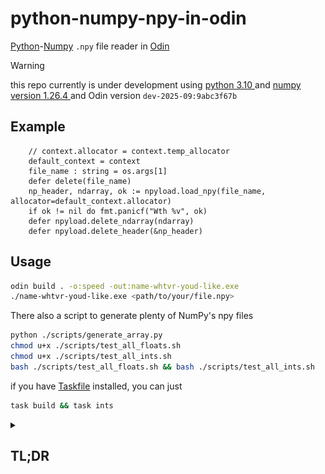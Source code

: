 # python-numpy-npy-in-odin

[Python]( https://www.python.org/ )-[Numpy](https://github.com/numpy/numpy) `.npy` file reader in [ Odin ](https://odin-lang.org/)

> [!WARNING]
> this repo currently is under development using [ python 3.10 ](https://www.python.org/downloads/release/python-31016/) and [ numpy version 1.26.4 ](https://numpy.org/devdocs/release/1.26.4-notes.html)
> and Odin version `dev-2025-09:9abc3f67b`

## Example

```odin
    // context.allocator = context.temp_allocator
    default_context = context
    file_name : string = os.args[1]
    defer delete(file_name)
    np_header, ndarray, ok := npyload.load_npy(file_name, allocator=default_context.allocator)
    if ok != nil do fmt.panicf("Wth %v", ok)
    defer npyload.delete_ndarray(ndarray)
    defer npyload.delete_header(&np_header)

```

## Usage

```bash
odin build . -o:speed -out:name-whtvr-youd-like.exe
./name-whtvr-youd-like.exe <path/to/your/file.npy>
```

There also a script to generate plenty of NumPy's npy files

```bash
python ./scripts/generate_array.py
chmod u+x ./scripts/test_all_floats.sh
chmod u+x ./scripts/test_all_ints.sh
bash ./scripts/test_all_floats.sh && bash ./scripts/test_all_ints.sh
```

if you have [Taskfile](https://taskfile.dev/) installed, you can just

```bash
task build && task ints
```


<details>

<summary><h2>TL;DR</h2> </summary>


```python
# in ./generate_array.py

def make_integer_arrays() -> None:
    # ...

    int8_5 = np.arange(1, 6, 1).astype(np.int8)
    np.save("./test_data/ints/int8_5.npy", int8_5)
    int8_5x5     = np.array(list(int8_5 + x for x in range(5)))
    np.save("./test_data/ints/int8_5x5.npy", int8_5x5)

    uint8_5 = np.arange(1, 6, 1).astype(np.uint8)
    np.save("./test_data/ints/uint8_5.npy", uint8_5)
    uint8_5x5     = np.array(list(uint8_5 + x for x in range(5)))
    np.save("./test_data/ints/uint8_5x5.npy", uint8_5x5)

    # ...

    return None

def make_floats_arrays() -> None:
    # ...

    float64 = np.arange(1, 6, 1).astype(np.float64)
    np.save("./test_data/floats/float64_5.npy", float64)

    float64_5x5     = np.array(list(float64 + x for x in range(5)))
    np.save("./test_data/floats/float64_5x5.npy", float64_5x5)

    # ...

    return None

```

```bash

py -3.10 ./generate_array.py
odin build ./main.odin -out:./main.exe
```

```bash
./main.exe ./test_data/floats/float64_5.npy
./main.exe ./test_data/floats/float64_5x5.npy
```
```raw
file: .\test_data\floats\float64_5.npy
Header:
| NumpyHeader{magic = "\x93NUMPY", version = NumpySaveVersion{maj = 1, min = 0}, header_length = 118, header = Descriptor{descr = "<f8", fortran_order = false, shape = [5], endianess = "Little"}}
Data: NDArray{data = [1, 2, 3, 4, 5], size = 8, length = 5}
| size_of that thing: 40 bytes
| with lenght of: 5 bits

file: .\test_data\floats\float64_5x5.npy
Header:
| NumpyHeader{magic = "\x93NUMPY", version = NumpySaveVersion{maj = 1, min = 0}, header_length = 118, header = Descriptor{descr = "<f8", fortran_order = false, shape = [5, 5], endianess = "Little"}}
Data: NDArray{data = [1, 2, 3, 4, 5, 2, 3, 4, 5, 6, 3, 4, 5, 6, 7, 4, 5, 6, 7, 8, 5, 6, 7, 8, 9], size = 8, length = 25}
| size_of that thing: 40 bytes
| with lenght of: 25 bits
```

```bash
./main.exe ./test_data/ints/uint8_5.npy
./main.exe ./test_data/ints/uint8_5x5.npy
```
```raw
file: ./test_data/ints/uint8_5.npy
Header:
| NumpyHeader{magic = "\x93NUMPY", version = NumpySaveVersion{maj = 1, min = 0}, header_length = 118, header = Descriptor{descr = "|u1", fortran_order = false, shape = [5], endianess = "Little"}}
Data: NDArray{data = [1, 2, 3, 4, 5], size = 1, length = 5}
| size_of that thing: 40 bytes
| with lenght of: 5 bits

file: ./test_data/ints/uint8_5x5.npy
Header:
| NumpyHeader{magic = "\x93NUMPY", version = NumpySaveVersion{maj = 1, min = 0}, header_length = 118, header = Descriptor{descr = "|u1", fortran_order = false, shape = [5, 5], endianess = "Little"}}
Data: NDArray{data = [1, 2, 3, 4, 5, 2, 3, 4, 5, 6, 3, 4, 5, 6, 7, 4, 5, 6, 7, 8, 5, 6, 7, 8, 9], size = 1, length = 25}
| size_of that thing: 40 bytes
| with lenght of: 25 bits
```

## Motivations

* I've been coding EXHAUSTIVELY in python, and 've been using numpy since day-1.

* i ain't trying to combine python and odin in a complicated way, but anyway.

* i'll leave the lovely filthy snake alone as the way it is.

* i'll leave the almighty odin alone as the way it is.

* being able to utilized the output from those 2 languages would be great, right?,
esp large data, like `.npy` files.

* as far as my ability to surfing and searching through the internet, i haven't
found single person doing this kinda thing

* inspired by Bill, G.. He wrote about ["Reverse Engineering Alembic"](https://www.gingerbill.org/article/2022/07/11/reverse-engineering-alembic/)
which where He tried to reading [ Alembic ](.http://www.alembic.io/) interchange file format for his
works and his team in [ JangaFX ](https://jangafx.com/) and try to read it in
[ Odin ](https://odin-lang.org/)

* the Numpy Enhancement Proposal (NEP), [NEP 1 — A simple file format for NumPy arrays](https://numpy.org/neps/nep-0001-npy-format.html)

    > _We propose a standard binary file format (NPY) for persisting a single arbitrary NumPy array on disk. The format stores all of the shape and dtype information necessary to reconstruct the array correctly even on another machine with a different architecture. The format is designed to be as simple as possible while achieving its limited goals. The implementation is intended to be pure Python and distributed as part of the main numpy package._
    >
    > **Kern, R. (2007)**

lastly, i want to thank to numpy teams, Ginger Bill, and Rickard Andersson.
i've been watching Rickard's vidoes about Odin in his YouTube to figure out things
to be able to do some parts of this repo. i definitley would recommend you to
check Rickard's vidoes here: [Rick's YouTube](https://www.youtube.com/@mccGoNZooo)

i specifically watched these playlists:

1. [The Odin programming language with Rickard](https://youtube.com/playlist?list=PLEQTpgQ9eFCGlQa2z0j_TQTGggHOIF8Z1&si=nxXgXCB5N0-F0s7D)
2. [Odin in Practice](https://youtube.com/playlist?list=PLEQTpgQ9eFCEg0CTd0KkiqgUpP5V0JM4-&si=oZJoIuzr9s7GXVWu)

## My plans and what done so far

### research, duh!?

1. how numpy save 'em files in disk  [✅]
2. how numpy load 'em .npy files to memory  [✅]

those 2 coherently relates to file descriptor a.k.a header, and the array itself.

### reverse the thing

1. open and read the bytes [✅]
2. reconstruct the file header. File header contains informations of
what and how we can recreate the array [✅]
3. reconstruct the array [✅]

### plans

1. i'll focus on integers and floats first [✅]
2. i'll do some basic 1D arrays and 2D arrays. [✅]
3. the complex dtypes are handled gracefully. [✅]
4. after the reconstructions, it'll be nice to save it back as `.npy` file too!. [❌]

## Workflow

make sure you have numpy 1.26.4 are installed for reproducibility purpose
to check your numpy's version

```bash
python -m pip show numpy
```

### Generate test data

in root dir run [ `./generate_array.py` ](./generate_array.py) to make test data
make sure subdirs `./test_data/ints` and `./test_data/floats/` exist

```bash
mkdir test_data
mkdir test_data/ints test_data/floats
py -3.10 generate_array

```

### Peek inside the `.npy` files

i have utilities to do that in [`/dirty.py`](./utils/dirty.py) which i copied and modified
from numpy's [ `_fromat_impl.py` ](https://github.com/numpy/numpy/blob/82610b4edaf474895a9f4b3ecc0749c7c297099a/numpy/lib/_format_impl.py#L704) thatput [here](./utils/format_impl.py)

after you created the test data, you can run [`dirty.py`](./utils/dirty.py) and
pass a single numpy file or a directory contains `.npy` files

```bash
py -3.10 ./utils/dirty.py --d=./test_data/ints/b_5x5.npy
```

```bash
py -3.10 ./utils/dirty.py --dir=./test_data/floats/
```

if everything is allright, you'll get something like following

```raw

begin file test_data/ints/b_5x5.npy

inside func='load in open contextlib: fid': args=(<class '_io.BufferedReader'>,)
b'\x93NUMPY' b'\x93NUMPY' True
inside func='_read_bytes': args=(' reading `r` 0 times', b'\x93NUMPY\x01\x00')
inside func='read_array version': args=((1, 0),)
inside func='_read_array_header _hinfo': args=(('<H', 'latin1'),)
inside func='_read_array_header hlength_type': args=('<H',)
inside func='_read_array_header encoding': args=('latin1',)
inside func='_read_bytes': args=(' reading `r` 0 times', b'v\x00')
inside func='_read_array_header hlength_str': args=(b'v\x00',)
inside func='_read_array_header header_length': args=((118,),)
inside func='_read_bytes': args=(' reading `r` 0 times', b"{'descr': '|b1', 'fortran_order': False, 'shape': (5, 5), }                                                    
\n")
inside func='_read_array_header header': args=(b"{'descr': '|b1', 'fortran_order': False, 'shape': (5, 5), }                                                          
\n",)
inside func='_read_array_header header': args=("{'descr': '|b1', 'fortran_order': False, 'shape': (5, 5), }                                                          \n",)
inside func='_read_array_header d': args=({'descr': '|b1', 'fortran_order': False, 'shape': (5, 5)},)
inside func='read_array shape': args=((5, 5),)
inside func='read_array fortran_order': args=(False,)
inside func='read_array dtype': args=(dtype('bool'),)
inside func='read_array count shape!=0': args=(25,)
inside func='read_array fp isfileobj': args=(<_io.BufferedReader name='test_data/ints/b_5x5.npy'>,)
inside func="load in open contextlib: data  <class 'numpy.ndarray'>": args=(array([[ True, False,  True, False,  True],
       [ True, False,  True, False,  True],
       [ True, False,  True, False,  True],
       [ True, False,  True, False,  True],
       [ True, False,  True, False,  True]]),)
inside func='load in open: f': args=(<class '_io.BufferedReader'>,)
<_io.BufferedReader name='test_data/ints/b_5x5.npy'>

end file test_data/ints/b_5x5.npy
```

_I use [rich](https://github.com/Textualize/rich) for better color and readibility, it's just preference_

Example output of 1 `.npy` file

![Example output of 1 `.npy` file](./assets/dirty_1_input_npy.png)

Example output of 1 folder

![Example output of 1 folder](./assets/dirty_1_input_folders.png)

## Now the Odin one

i currently using odin version `dev-2025-03:951bef4ad`

here i use

```bash
odin build npyodin -out:npyodin\main.exe
./main.exe ./test_data/ints/int32_5.npy
```

## TL;DR, 

### Numpy (v1.26.4) DataTypes

source: [Numpy Data Types](https://numpy.org/doc/1.26/user/basics.types.html)

Here's some cleaned output i awk-ed my way through from the outputs of
[`dirty.py`](./utils/dirty.py) 

#### Bool, Byte, and Integer

| Numpy Type | Type in `npy` File Header |
| -------------- | --------------- |
| byte | `\|i1` |
| b | `\|b1` |
| int16 | `<i2` |
| int32 | `<i4` |
| int64 | `<i8` |
| int8 | `\|i1` |
| intc | `<i4` |
| int_ | `<i4` |
| longlong | `<i8` |
| short | `<i2` |
| ubyte | `\|u1` |
| uint8 | `\|u1` |
| uintc | `<u4` |
| ulonglong | `<u8` |
| ushort | `<u2` |

#### Floats

| Numpy Type | Type in `npy` File Header |
| -------------- | --------------- |
| cdouble | `<c16` |
| clongdouble | `<c16` |
| csingle | `<c8` |
| double | `<f8` |
| float16 | `<f2` |
| float32 | `<f4` |
| float64 | `<f8` |
| half | `<f2` |
| longdouble | `<f8` |
| single | `<f4` |

</details>
